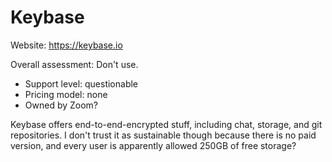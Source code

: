 # Keybase

Website: https://keybase.io

Overall assessment: Don't use.

* Support level: questionable
* Pricing model: none
* Owned by Zoom?

Keybase offers end-to-end-encrypted stuff, including chat, storage, and git repositories.
I don't trust it as sustainable though because there is no paid version,
and every user is apparently allowed 250GB of free storage?
